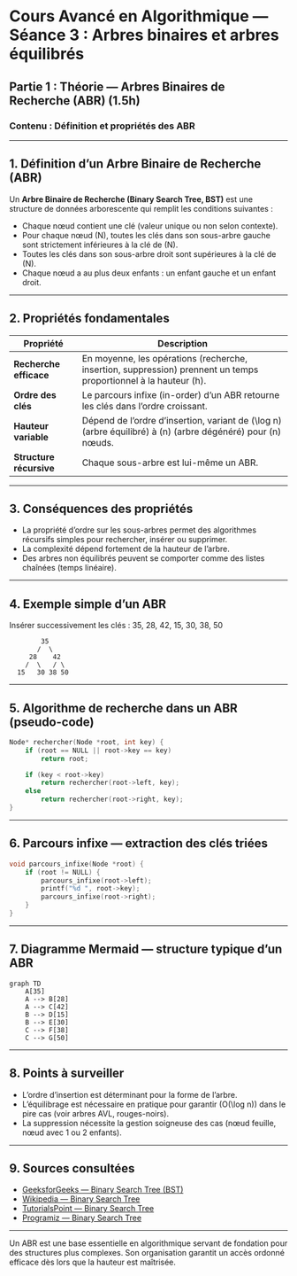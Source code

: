# Cours Avancé en Algorithmique — Séance 3 : Arbres binaires et arbres équilibrés  
## Partie 1 : Théorie — Arbres Binaires de Recherche (ABR) (1.5h)  
### Contenu : Définition et propriétés des ABR

---

## 1. Définition d’un Arbre Binaire de Recherche (ABR)

Un **Arbre Binaire de Recherche (Binary Search Tree, BST)** est une structure de données arborescente qui remplit les conditions suivantes :

- Chaque nœud contient une clé (valeur unique ou non selon contexte).
- Pour chaque nœud \(N\), toutes les clés dans son sous-arbre gauche sont strictement inférieures à la clé de \(N\).
- Toutes les clés dans son sous-arbre droit sont supérieures à la clé de \(N\).
- Chaque nœud a au plus deux enfants : un enfant gauche et un enfant droit.

---

## 2. Propriétés fondamentales

| Propriété                         | Description                                         |
|----------------------------------|-----------------------------------------------------|
| **Recherche efficace**            | En moyenne, les opérations (recherche, insertion, suppression) prennent un temps proportionnel à la hauteur \(h\).    |
| **Ordre des clés**                | Le parcours infixe (in-order) d’un ABR retourne les clés dans l’ordre croissant. |
| **Hauteur variable**              | Dépend de l’ordre d’insertion, variant de \(\log n\) (arbre équilibré) à \(n\) (arbre dégénéré) pour \(n\) nœuds. |
| **Structure récursive**           | Chaque sous-arbre est lui-même un ABR.              |

---

## 3. Conséquences des propriétés

- La propriété d’ordre sur les sous-arbres permet des algorithmes récursifs simples pour rechercher, insérer ou supprimer.
- La complexité dépend fortement de la hauteur de l’arbre.
- Des arbres non équilibrés peuvent se comporter comme des listes chaînées (temps linéaire).

---

## 4. Exemple simple d’un ABR

Insérer successivement les clés : 35, 28, 42, 15, 30, 38, 50

```plaintext
        35
       /  \
     28    42
    /  \   / \
  15   30 38 50
```

---

## 5. Algorithme de recherche dans un ABR (pseudo-code)

```c
Node* rechercher(Node *root, int key) {
    if (root == NULL || root->key == key)
        return root;

    if (key < root->key)
        return rechercher(root->left, key);
    else
        return rechercher(root->right, key);
}
```

---

## 6. Parcours infixe — extraction des clés triées

```c
void parcours_infixe(Node *root) {
    if (root != NULL) {
        parcours_infixe(root->left);
        printf("%d ", root->key);
        parcours_infixe(root->right);
    }
}
```

---

## 7. Diagramme Mermaid — structure typique d’un ABR

```mermaid
graph TD
    A[35]
    A --> B[28]
    A --> C[42]
    B --> D[15]
    B --> E[30]
    C --> F[38]
    C --> G[50]
```

---

## 8. Points à surveiller

- L’ordre d’insertion est déterminant pour la forme de l’arbre.
- L’équilibrage est nécessaire en pratique pour garantir \(O(\log n)\) dans le pire cas (voir arbres AVL, rouges-noirs).
- La suppression nécessite la gestion soigneuse des cas (nœud feuille, nœud avec 1 ou 2 enfants).

---

## 9. Sources consultées

- [GeeksforGeeks — Binary Search Tree (BST)](https://www.geeksforgeeks.org/binary-search-tree-data-structure/)
- [Wikipedia — Binary Search Tree](https://en.wikipedia.org/wiki/Binary_search_tree)
- [TutorialsPoint — Binary Search Tree](https://www.tutorialspoint.com/data_structures_algorithms/binary_search_tree_algo.htm)
- [Programiz — Binary Search Tree](https://www.programiz.com/dsa/binary-search-tree)

---

Un ABR est une base essentielle en algorithmique servant de fondation pour des structures plus complexes. Son organisation garantit un accès ordonné efficace dès lors que la hauteur est maîtrisée.